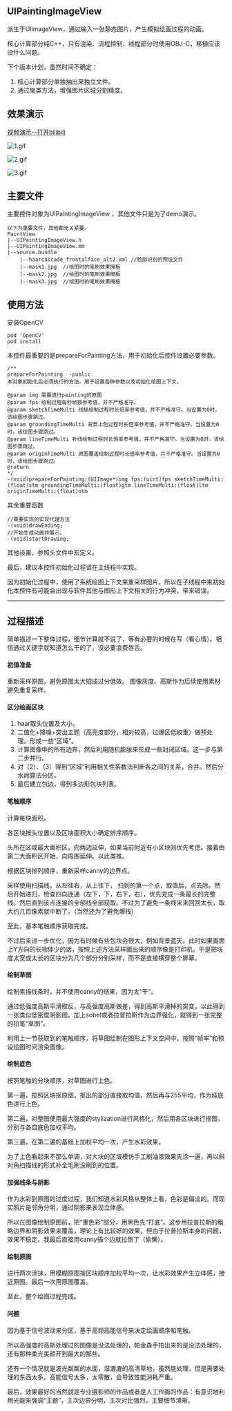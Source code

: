
## UIPaintingImageView

派生于UIimageView，通过输入一张静态图片，产生模拟绘画过程的动画。

核心计算部分纯C++，只有渲染、流程控制、线程部分时使用OBJ-C，移植应该没什么问题。

下个版本计划，虽然时间不确定：

1. 核心计算部分单独抽出来独立文件。
2. 通过聚类方法，增强图片区域分割精度。


## 效果演示

[视频演示--打开bilibili](https://www.bilibili.com/video/av39187627/)

![1.gif](https://github.com/kaikai03/UIPaintingImageView/blob/master/PaintView/1.gif)

![2.gif](https://github.com/kaikai03/UIPaintingImageView/blob/master/PaintView/2.gif)

![3.gif](https://github.com/kaikai03/UIPaintingImageView/blob/master/PaintView/3.gif)


## 主要文件

主要控件对象为UIPaintingImageView ，其他文件只是为了demo演示。

    以下为重要文件，其他都无关紧要。
    PaintView
    |--UIPaintingImageView.h
    |--UIPaintingImageView.mm
    |--source.bundle 
        |--haarcascade_frontalface_alt2.xml //脸部识别的预设文件
        |--mask1.jpg  //绘图时的笔刷效果掩板
        |--mask2.jpg  //绘图时的笔刷效果掩板
        |--mask3.jpg  //绘图时的笔刷效果掩板

## 使用方法

安装OpenCV
    
    pod 'OpenCV'
    pod install

本控件最重要的是prepareForPainting方法，用于初始化后控件设置必要参数。

    /**
    prepareForPainting  -public
    本对象初始化后必须执行的方法。用于设置各种参数以及初始化绘图上下文。

    @param img 需要进行painting的原图
    @param fps 绘制过程每秒帧数参考值，并不严格准守。
    @param sketchTimeMulti 线稿绘制过程时长倍率参考值，并不严格准守。当设置为0时，该绘图步骤跳过。
    @param groundingTimeMulti 背景上色过程时长倍率参考值，并不严格准守。当设置为0时，该绘图步骤跳过。
    @param lineTimeMulti 补线绘制过程时长倍率参考值，并不严格准守。当设置为0时，该绘图步骤跳过。
    @param originTimeMulti 原图覆盖绘制过程时长倍率参考值，并不严格准守。当设置为0时，该绘图步骤跳过。
    @return
    */
    -(void)prepareForPainting:(UIImage*)img fps:(uint)fps sketchTimeMulti:(float)stm groundingTimeMulti:(float)gtm lineTimeMulti:(float)ltm originTimeMulti:(float)otm
    
其余重要函数
    
    //需要实现的实现代理方法
    -(void)drawEnding;
    //开始生成动画并展示。
    -(void)startDrawing;

其他设置，参照头文件中宏定义。


最后，建议本控件初始化过程请在主线程中实现。

因为初始化过程中，使用了系统绘图上下文来重采样图片。所以在子线程中来初始化本控件有可能会出现与软件其他与图形上下文相关的行为冲突，带来错误。


--------

## 过程描述

简单描述一下整体过程，细节计算就不说了，等有必要的时候在写（看心情）。相信通过关键字就知道怎么干的了，没必要浪费唇舌。

#### 初值准备

重新采样原图，避免原图太大招成过分低效。
图像灰度、高斯作为后续使用素材避免重复采样。


#### 区分绘画区块

1. haar取头位置及大小。
2. 二值化+降噪+突出主题（高亮度部分，相对较高，过爆区低权重）做预处理。形成一些“区域”。
3. 计算图像中的所有边界，然后利用随机膨胀来形成一些封闭区域。这一步与第二步并行。
4. 对（2）、（3）得到“区域”利用相关性系数法判断各之间的关系，合并。然后分水岭算法分区。
5. 最后建立包边，得到多边形包块列表。

#### 笔触顺序

计算每块面积。

各区块按头位置以及区块面积大小确定排序顺序。

头所在区或最大面积区，向两边延伸，如果当前附近有小区块则优先考虑。接着由第二大面积区开始，向周围延伸。以此类推。

根据区块排列顺序，重新采样canny的边界点。

采样使用扫描线，从左往右，从上往下，  扫到的第一个点，取值后，点去除。然后开始递归，检查四向连通（左下，下，右下，右），优先完成一条最长的完整线。然后直到该点连接的全部线全部获取。不过为了避免一条线来来回回太长，取大约几百像素就中断了。（当然还为了避免爆栈）

至此，基本笔触顺序获取完成。

不过后来进一步优化，因为有时候有些包块会很大，例如背景蓝天。此时如果画面上Y方向的长物体少的话，按照上述方法采样画出来的顺序像是打印机。于是把块度太宽或太长的区块分为几个部分分别采样，而不是直接横穿整个屏幕。

#### 绘制草图

绘制素描线条时，并不使用canny的结果，因为太“干”。

通过低强度高斯平滑取反，与高强度高斯做差，得到高斯平滑掉的突变，以此得到一张类似低密度阴影图。加上sobel或者拉普拉斯作为边界强化，就得到一张完整的铅笔“草图”。

利用上一节获取到的笔触顺序，将草图绘制在图形上下文空间中，按照“帧率”和预设绘图时间渲染图像。

#### 绘制底色

按照笔触的分块顺序，对草图进行上色。

第一遍，按照区块抠原图，抠出的部分直接取均值，然后再与255平均，作为纯底色进行上色。

第二遍，对整图使用最大强度的stylization进行风格化，然后用各区块进行抠图，分别与各自底色加权平均。

第三遍，在第二遍的基础上加权平均一次，产生水彩效果。

为了上色看起来不那么单调，对大块的区域模仿手工刷油漆效果先涂一遍，再以斜对角扫描线的形式补全毛刷没刷到的位置。

#### 加强线条与阴影
作为水彩到原图的过度过程，我们知道水彩风格从整体上看，色彩是偏淡的。而现实照片是邻角分明，通过阴影来表现立体感。

所以在图像绘制原图前，把“重色彩”部分，用黑色先“打底”。这步用拉普拉斯的粗略边界和阴影效果来覆盖，理论上有比较好的效果，但由于拉普拉斯本身的问题，效果不稳定。我最后直接用canny描个边就拉倒了（偷懒）。

#### 绘制原图

进行两次涂抹，用模糊原图按区块顺序加权平均一次，让水彩效果产生立体感，接近原图。最后一次用原图覆盖。

至此，整个绘图过程完成。

#### 问题

因为基于信号波动来分区，基于高频高能信号来决定绘画顺序和笔触。

所以高强度的高斯处理过的图像是没法处理的，帕金森手拍出来的是没法处理的，还有那种柔光美颜开到最大的那些。

还有一个情况就是波光粼粼的水面，湿漉漉的高清草地，虽然能处理，但是需要处理的东西太多。高能信号太多，太零散，会导致性能消耗严重。

最后，效果最好的当然就是专业摄影师的作品或者是人工作画的作品：有意识地利用光能来强调“主题”，主次边界分明，主次对比强烈，主要细节清晰。






